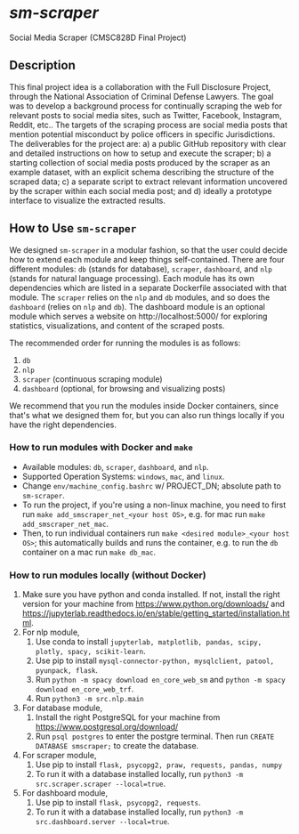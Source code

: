 # _sm-scraper_
Social Media Scraper (CMSC828D Final Project)

## Description

This final project idea is a collaboration with the Full Disclosure Project,
through the National Association of Criminal Defense Lawyers. The goal was to
develop a background process for continually scraping the web for relevant
posts to social media sites, such as Twitter, Facebook, Instagram, Reddit,
etc.. The targets of the scraping process are social media posts that mention
potential misconduct by police officers in specific Jurisdictions. The
deliverables for the project are: a) a public GitHub repository with clear and
detailed instructions on how to setup and execute the scraper; b) a starting
collection of social media posts produced by the scraper as an example dataset,
with an explicit schema describing the structure of the scraped data; c) a
separate script to extract relevant information uncovered by the scraper within
each social media post; and d) ideally a prototype interface to visualize the
extracted results.

## How to Use `sm-scraper`

We designed `sm-scraper` in a modular fashion, so that the user could decide
how to extend each module and keep things self-contained. There are
four different modules: `db` (stands for database), `scraper`, `dashboard`, and
`nlp` (stands for natural language processing).
Each module has its own dependencies which are listed in a separate
Dockerfile associated with that module. The `scraper` relies on the `nlp` and
`db` modules, and so does the `dashboard` (relies on `nlp` and `db`). The
dashboard module is an optional module which serves a website on
http://localhost:5000/ for exploring statistics, visualizations, and content of
the scraped posts.

The recommended order for running the modules is as follows:
1. `db`
2. `nlp` 
3. `scraper` (continuous scraping module)
4. `dashboard` (optional, for browsing and visualizing posts)

We recommend that you run the modules inside Docker containers, since that's
what we designed them for, but you can also run things locally if you have the
right dependencies.

### How to run modules with Docker and `make`

- Available modules: `db`, `scraper`, `dashboard`, and `nlp`.
- Supported Operation Systems: `windows`, `mac`, and `linux`.
- Change `env/machine_config.bashrc` w/ PROJECT_DN; absolute path to `sm-scraper`.
- To run the project, if you're using a non-linux machine, you need to first
  run `make add_smscraper_net_<your host OS>`, e.g. for mac run `make add_smscraper_net_mac`.
- Then, to run individual containers run `make <desired module>_<your host OS>`; 
  this automatically builds and runs the container, e.g. to run the `db`
  container on a mac run `make db_mac`.

### How to run modules locally (without Docker)

1. Make sure you have python and conda installed. If not, install the right version for your machine from https://www.python.org/downloads/ and https://jupyterlab.readthedocs.io/en/stable/getting_started/installation.html.
2. For nlp module, 
    1. Use conda to install `jupyterlab, matplotlib, pandas, scipy, plotly, spacy, scikit-learn`.
    2. Use pip to install `mysql-connector-python, mysqlclient, patool, pyunpack, flask`.
    3. Run `python -m spacy download en_core_web_sm` and `python -m spacy download en_core_web_trf`.
    4. Run `python3 -m src.nlp.main`
3. For database module,
    1. Install the right PostgreSQL for your machine from https://www.postgresql.org/download/
    2. Run `psql postgres` to enter the postgre terminal. Then run `CREATE DATABASE smscraper;` to create the database.
4. For scraper module,
    1. Use pip to install `flask, psycopg2, praw, requests, pandas, numpy`
    2. To run it with a database installed locally, run 
    `python3 -m src.scraper.scraper --local=true`.
5. For dashboard module,
    1. Use pip to install `flask, psycopg2, requests`.
    2. To run it with a database installed locally, run 
    `python3 -m src.dashboard.server --local=true`.
    